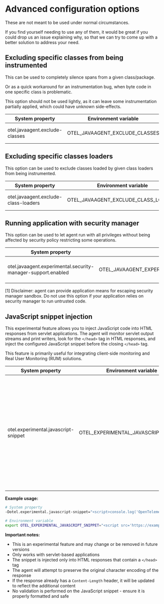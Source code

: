 # Advanced configuration options

These are not meant to be used under normal circumstances.

If you find yourself needing to use any of them, it would be great if you could drop us an issue
explaining why, so that we can try to come up with a better solution to address your need.

## Excluding specific classes from being instrumented

This can be used to completely silence spans from a given class/package.

Or as a quick workaround for an instrumentation bug, when byte code in one specific class is problematic.

This option should not be used lightly, as it can leave some instrumentation partially applied,
which could have unknown side-effects.

| System property                | Environment variable           | Purpose                                                                                            |
| ------------------------------ | ------------------------------ | -------------------------------------------------------------------------------------------------- |
| otel.javaagent.exclude-classes | OTEL_JAVAAGENT_EXCLUDE_CLASSES | Suppresses all instrumentation for specific classes, format is "my.package.MyClass,my.package2.\*" |

## Excluding specific classes loaders

This option can be used to exclude classes loaded by given class loaders from being instrumented.

| System property                      | Environment variable                 | Purpose                                                                         |
|--------------------------------------|--------------------------------------|---------------------------------------------------------------------------------|
| otel.javaagent.exclude-class-loaders | OTEL_JAVAAGENT_EXCLUDE_CLASS_LOADERS | Ignore the specified class loaders, format is "my.package.MyClass,my.package2." |

## Running application with security manager

This option can be used to let agent run with all privileges without being affected by security policy restricting some operations.

| System property                                              | Environment variable                                         | Purpose                               |
| ------------------------------------------------------------ | ------------------------------------------------------------ | ------------------------------------- |
| otel.javaagent.experimental.security-manager-support.enabled | OTEL_JAVAAGENT_EXPERIMENTAL_SECURITY_MANAGER_SUPPORT_ENABLED | Grant all privileges to agent code[1] |

[1] Disclaimer: agent can provide application means for escaping security manager sandbox. Do not use
this option if your application relies on security manager to run untrusted code.

## JavaScript snippet injection

This experimental feature allows you to inject JavaScript code into HTML responses from servlet applications. The agent will monitor servlet output streams and print writers, look for the `</head>` tag in HTML responses, and inject the configured JavaScript snippet before the closing `</head>` tag.

This feature is primarily useful for integrating client-side monitoring and Real User Monitoring (RUM) solutions.

| System property                         | Environment variable                    | Purpose                                                                                                                                                                      |
|-----------------------------------------|-----------------------------------------|------------------------------------------------------------------------------------------------------------------------------------------------------------------------------|
| otel.experimental.javascript-snippet    | OTEL_EXPERIMENTAL_JAVASCRIPT_SNIPPET    | JavaScript code to inject into HTML responses before the closing `</head>` tag. The value should be a complete JavaScript snippet including `<script>` tags if needed. |

**Example usage:**

```bash
# System property
-Dotel.experimental.javascript-snippet="<script>console.log('OpenTelemetry tracking enabled');</script>"

# Environment variable
export OTEL_EXPERIMENTAL_JAVASCRIPT_SNIPPET="<script src='https://example.com/rum.js'></script>"
```

**Important notes:**

- This is an experimental feature and may change or be removed in future versions
- Only works with servlet-based applications
- The snippet is injected only into HTML responses that contain a `</head>` tag
- The agent will attempt to preserve the original character encoding of the response
- If the response already has a `Content-Length` header, it will be updated to reflect the additional content
- No validation is performed on the JavaScript snippet - ensure it is properly formatted and safe
